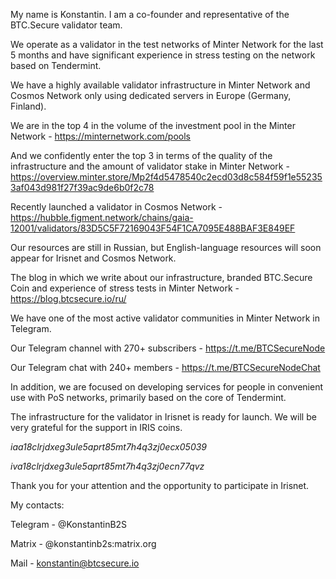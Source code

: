 My name is Konstantin. I am a co-founder and representative of the BTC.Secure validator team.

We operate as a validator in the test networks of Minter Network for the last 5 months and have significant experience in stress testing on the network based on Tendermint.

We have a highly available validator infrastructure in Minter Network and Cosmos Network only using dedicated servers in Europe (Germany, Finland).

We are in the top 4 in the volume of the investment pool in the Minter Network - https://minternetwork.com/pools

And we confidently enter the top 3 in terms of the quality of the infrastructure and the amount of validator stake in Minter Network - https://overview.minter.store/Mp2f4d5478540c2ecd03d8c584f59f1e552353af043d981f27f39ac9de6b0f2c78

Recently launched a validator in Cosmos Network - https://hubble.figment.network/chains/gaia-12001/validators/83D5C5F72169043F54F1CA7095E488BAF3E849EF

Our resources are still in Russian, but English-language resources will soon appear for Irisnet and Cosmos Network.

The blog in which we write about our infrastructure, branded BTC.Secure Coin and experience of stress tests in Minter Network - https://blog.btcsecure.io/ru/

We have one of the most active validator communities in Minter Network in Telegram.

Our Telegram channel with 270+ subscribers - https://t.me/BTCSecureNode

Our Telegram chat with 240+ members - https://t.me/BTCSecureNodeChat

In addition, we are focused on developing services for people in convenient use with PoS networks, primarily based on the core of Tendermint.

The infrastructure for the validator in Irisnet is ready for launch. We will be very grateful for the support in IRIS coins.

*iaa18clrjdxeg3ule5aprt85mt7h4q3zj0ecx05039*

*iva18clrjdxeg3ule5aprt85mt7h4q3zj0ecn77qvz*

Thank you for your attention and the opportunity to participate in Irisnet.

My contacts:

Telegram - @KonstantinB2S

Matrix - @konstantinb2s:matrix.org

Mail - konstantin@btcsecure.io
